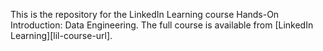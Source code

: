 This is the repository for the LinkedIn Learning course Hands-On Introduction: Data Engineering. The full course is available from [LinkedIn Learning][lil-course-url].
